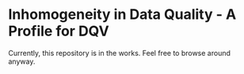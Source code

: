 # Inhomogeneity in Data Quality - A Profile for DQV

Currently, this repository is in the works. Feel free to browse around anyway.

